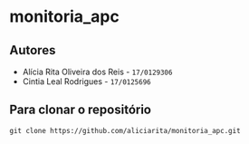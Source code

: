 # monitoria_apc

## Autores

- Alícia Rita Oliveira dos Reis - `17/0129306`
- Cintia Leal Rodrigues - `17/0125696`

## Para clonar o repositório

`git clone https://github.com/aliciarita/monitoria_apc.git`
